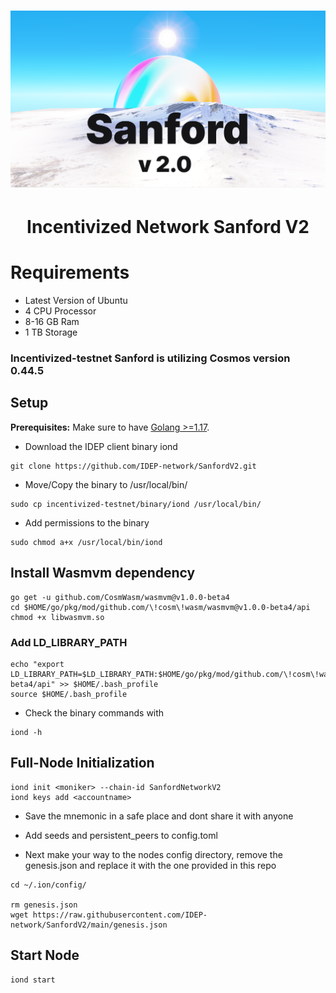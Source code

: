 <h1><p align="center"><img alt="Banner" src="SanfordV2.png" /></p></h1>

<h1 align="center">Incentivized Network Sanford V2</h1>

# Requirements #
* Latest Version of Ubuntu
* 4 CPU Processor
* 8-16 GB Ram
* 1 TB Storage

### Incentivized-testnet Sanford is utilizing Cosmos version 0.44.5

## Setup

**Prerequisites:** Make sure to have [Golang >=1.17](https://golang.org/).

- Download the IDEP client binary iond
```
git clone https://github.com/IDEP-network/SanfordV2.git
```

- Move/Copy the binary to /usr/local/bin/
```
sudo cp incentivized-testnet/binary/iond /usr/local/bin/
```

- Add permissions to the binary
```
sudo chmod a+x /usr/local/bin/iond
```

## Install Wasmvm dependency
```
go get -u github.com/CosmWasm/wasmvm@v1.0.0-beta4
cd $HOME/go/pkg/mod/github.com/\!cosm\!wasm/wasmvm@v1.0.0-beta4/api
chmod +x libwasmvm.so
```

### Add LD_LIBRARY_PATH
```
echo "export LD_LIBRARY_PATH=$LD_LIBRARY_PATH:$HOME/go/pkg/mod/github.com/\!cosm\!wasm/wasmvm@v1.0.0-beta4/api" >> $HOME/.bash_profile
source $HOME/.bash_profile
```

- Check the binary commands with
```
iond -h
```

## Full-Node Initialization
```
iond init <moniker> --chain-id SanfordNetworkV2
iond keys add <accountname>
```
- Save the mnemonic in a safe place and dont share it with anyone

- Add seeds and persistent_peers to config.toml

- Next make your way to the nodes config directory, remove the genesis.json and replace it with the one provided in this repo
```
cd ~/.ion/config/

rm genesis.json
wget https://raw.githubusercontent.com/IDEP-network/SanfordV2/main/genesis.json
```

## Start Node

```
iond start
```

